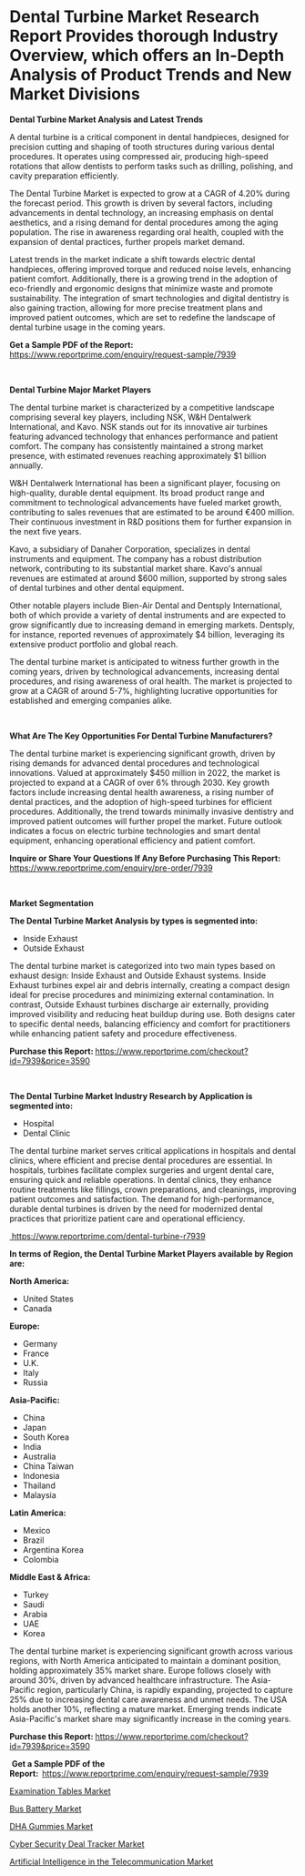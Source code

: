 <p><h1>Dental Turbine Market Research Report Provides thorough Industry Overview, which offers an In-Depth Analysis of Product Trends and New Market Divisions</h1></p><p><strong>Dental Turbine Market Analysis and Latest Trends</strong></p>
<p><p>A dental turbine is a critical component in dental handpieces, designed for precision cutting and shaping of tooth structures during various dental procedures. It operates using compressed air, producing high-speed rotations that allow dentists to perform tasks such as drilling, polishing, and cavity preparation efficiently. </p><p>The Dental Turbine Market is expected to grow at a CAGR of 4.20% during the forecast period. This growth is driven by several factors, including advancements in dental technology, an increasing emphasis on dental aesthetics, and a rising demand for dental procedures among the aging population. The rise in awareness regarding oral health, coupled with the expansion of dental practices, further propels market demand.</p><p>Latest trends in the market indicate a shift towards electric dental handpieces, offering improved torque and reduced noise levels, enhancing patient comfort. Additionally, there is a growing trend in the adoption of eco-friendly and ergonomic designs that minimize waste and promote sustainability. The integration of smart technologies and digital dentistry is also gaining traction, allowing for more precise treatment plans and improved patient outcomes, which are set to redefine the landscape of dental turbine usage in the coming years.</p></p>
<p><strong>Get a Sample PDF of the Report:&nbsp;</strong> <a href="https://www.reportprime.com/enquiry/request-sample/7939?utm_campaign=39&utm_medium=2&utm_source=Github&utm_content=ia&utm_term=26112024&utm_id=dental-turbine">https://www.reportprime.com/enquiry/request-sample/7939</a></p>
<p>&nbsp;</p>
<p><strong>Dental Turbine Major Market Players</strong></p>
<p><p>The dental turbine market is characterized by a competitive landscape comprising several key players, including NSK, W&H Dentalwerk International, and Kavo. NSK stands out for its innovative air turbines featuring advanced technology that enhances performance and patient comfort. The company has consistently maintained a strong market presence, with estimated revenues reaching approximately $1 billion annually.</p><p>W&H Dentalwerk International has been a significant player, focusing on high-quality, durable dental equipment. Its broad product range and commitment to technological advancements have fueled market growth, contributing to sales revenues that are estimated to be around €400 million. Their continuous investment in R&D positions them for further expansion in the next five years.</p><p>Kavo, a subsidiary of Danaher Corporation, specializes in dental instruments and equipment. The company has a robust distribution network, contributing to its substantial market share. Kavo's annual revenues are estimated at around $600 million, supported by strong sales of dental turbines and other dental equipment.</p><p>Other notable players include Bien-Air Dental and Dentsply International, both of which provide a variety of dental instruments and are expected to grow significantly due to increasing demand in emerging markets. Dentsply, for instance, reported revenues of approximately $4 billion, leveraging its extensive product portfolio and global reach.</p><p>The dental turbine market is anticipated to witness further growth in the coming years, driven by technological advancements, increasing dental procedures, and rising awareness of oral health. The market is projected to grow at a CAGR of around 5-7%, highlighting lucrative opportunities for established and emerging companies alike.</p></p>
<p>&nbsp;</p>
<p><strong>What Are The Key Opportunities For Dental Turbine Manufacturers?</strong></p>
<p><p>The dental turbine market is experiencing significant growth, driven by rising demands for advanced dental procedures and technological innovations. Valued at approximately $450 million in 2022, the market is projected to expand at a CAGR of over 6% through 2030. Key growth factors include increasing dental health awareness, a rising number of dental practices, and the adoption of high-speed turbines for efficient procedures. Additionally, the trend towards minimally invasive dentistry and improved patient outcomes will further propel the market. Future outlook indicates a focus on electric turbine technologies and smart dental equipment, enhancing operational efficiency and patient comfort.</p></p>
<p><strong>Inquire or Share Your Questions If Any Before Purchasing This Report:</strong> <a href="https://www.reportprime.com/enquiry/pre-order/7939?utm_campaign=39&utm_medium=2&utm_source=Github&utm_content=ia&utm_term=26112024&utm_id=dental-turbine">https://www.reportprime.com/enquiry/pre-order/7939</a></p>
<p>&nbsp;</p>
<p><strong>Market Segmentation</strong></p>
<p><strong>The Dental Turbine Market Analysis by types is segmented into:</strong></p>
<p><ul><li>Inside Exhaust</li><li>Outside Exhaust</li></ul></p>
<p><p>The dental turbine market is categorized into two main types based on exhaust design: Inside Exhaust and Outside Exhaust systems. Inside Exhaust turbines expel air and debris internally, creating a compact design ideal for precise procedures and minimizing external contamination. In contrast, Outside Exhaust turbines discharge air externally, providing improved visibility and reducing heat buildup during use. Both designs cater to specific dental needs, balancing efficiency and comfort for practitioners while enhancing patient safety and procedure effectiveness.</p></p>
<p><strong>Purchase this Report:&nbsp;</strong><a href="https://www.reportprime.com/checkout?id=7939&price=3590&utm_campaign=39&utm_medium=2&utm_source=Github&utm_content=ia&utm_term=26112024&utm_id=dental-turbine">https://www.reportprime.com/checkout?id=7939&price=3590</a></p>
<p>&nbsp;</p>
<p><strong>The Dental Turbine Market Industry Research by Application is segmented into:</strong></p>
<p><ul><li>Hospital</li><li>Dental Clinic</li></ul></p>
<p><p>The dental turbine market serves critical applications in hospitals and dental clinics, where efficient and precise dental procedures are essential. In hospitals, turbines facilitate complex surgeries and urgent dental care, ensuring quick and reliable operations. In dental clinics, they enhance routine treatments like fillings, crown preparations, and cleanings, improving patient outcomes and satisfaction. The demand for high-performance, durable dental turbines is driven by the need for modernized dental practices that prioritize patient care and operational efficiency.</p></p>
<p><a href="https://www.reportprime.com/dental-turbine-r7939?utm_campaign=39&utm_medium=2&utm_source=Github&utm_content=ia&utm_term=26112024&utm_id=dental-turbine">&nbsp;https://www.reportprime.com/dental-turbine-r7939</a></p>
<p><strong>In terms of Region, the Dental Turbine Market Players available by Region are:</strong></p>
<p>
    <p> <strong> North America: </strong>
        <ul>
            <li>United States</li>
            <li>Canada</li>
        </ul>
        </p> 
    <p> <strong> Europe: </strong>
        <ul>
            <li>Germany</li>
            <li>France</li>
            <li>U.K.</li>
            <li>Italy</li>
            <li>Russia</li>
        </ul>
        </p> 
    <p> <strong> Asia-Pacific: </strong>
        <ul>
            <li>China</li>
            <li>Japan</li>
            <li>South Korea</li>
            <li>India</li>
            <li>Australia</li>
            <li>China Taiwan</li>
            <li>Indonesia</li>
            <li>Thailand</li>
            <li>Malaysia</li>
        </ul>
        </p> 
    <p> <strong> Latin America: </strong>
        <ul>
            <li>Mexico</li>
            <li>Brazil</li>
            <li>Argentina Korea</li>
            <li>Colombia</li>
        </ul>
        </p> 
    <p> <strong> Middle East & Africa: </strong>
        <ul>
            <li>Turkey</li>
            <li>Saudi</li>
            <li>Arabia</li>
            <li>UAE</li>
            <li>Korea</li>
        </ul>
    </p>
    </p>
<p><p>The dental turbine market is experiencing significant growth across various regions, with North America anticipated to maintain a dominant position, holding approximately 35% market share. Europe follows closely with around 30%, driven by advanced healthcare infrastructure. The Asia-Pacific region, particularly China, is rapidly expanding, projected to capture 25% due to increasing dental care awareness and unmet needs. The USA holds another 10%, reflecting a mature market. Emerging trends indicate Asia-Pacific's market share may significantly increase in the coming years.</p></p>
<p><strong>Purchase this Report: </strong><a href="https://www.reportprime.com/checkout?id=7939&price=3590&utm_campaign=39&utm_medium=2&utm_source=Github&utm_content=ia&utm_term=26112024&utm_id=dental-turbine">https://www.reportprime.com/checkout?id=7939&price=3590</a></p>
<p>&nbsp;<strong>Get a Sample PDF of the Report:&nbsp;&nbsp;</strong><a href="https://www.reportprime.com/enquiry/request-sample/7939?utm_campaign=39&utm_medium=2&utm_source=Github&utm_content=ia&utm_term=26112024&utm_id=dental-turbine">https://www.reportprime.com/enquiry/request-sample/7939</a></p>
<p><strong></strong></p>
<p><p><a href="https://github.com/bonedung74807/Market-Research-Report-List-1/blob/main/examination-tables-market.md?utm_campaign=39&utm_medium=2&utm_source=Github&utm_content=ia&utm_term=26112024&utm_id=dental-turbine">Examination Tables Market</a></p><p><a href="https://www.linkedin.com/pulse/bus-battery-industry-resonance-139-amplification-across-domains-fqwrc?utm_campaign=39&utm_medium=2&utm_source=Github&utm_content=ia&utm_term=26112024&utm_id=dental-turbine">Bus Battery Market</a></p><p><a href="https://www.linkedin.com/pulse/analyzing-dha-gummies-market-growth-revenue-trends-forecasted-diy1e?utm_campaign=39&utm_medium=2&utm_source=Github&utm_content=ia&utm_term=26112024&utm_id=dental-turbine">DHA Gummies Market</a></p><p><a href="https://issuu.com/reportprime-2/docs/cyber-security-deal-tracker-market-_22c58a691e0586?utm_campaign=39&utm_medium=2&utm_source=Github&utm_content=ia&utm_term=26112024&utm_id=dental-turbine">Cyber Security Deal Tracker Market</a></p><p><a href="https://issuu.com/reportprime-2/docs/artificial-intelligence-in-the-tele_044a9053e964fe?utm_campaign=39&utm_medium=2&utm_source=Github&utm_content=ia&utm_term=26112024&utm_id=dental-turbine">Artificial Intelligence in the Telecommunication Market</a></p></p>